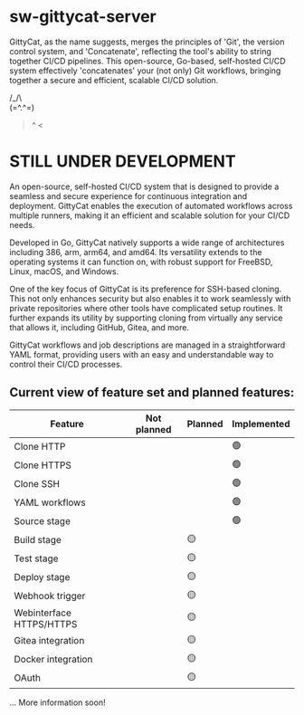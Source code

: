 # sw-gittycat-server
GittyCat, as the name suggests, merges the principles of 'Git', the version control system, and 'Concatenate', reflecting the tool's ability to string together CI/CD pipelines. This open-source, Go-based, self-hosted CI/CD system effectively 'concatenates' your (not only) Git workflows, bringing together a secure and efficient, scalable CI/CD solution.

 /\_/\  
(=^.^=)
 > ^ <

# STILL UNDER DEVELOPMENT

An open-source, self-hosted CI/CD system that is designed to provide a seamless and secure experience for continuous integration and deployment. GittyCat enables the execution of automated workflows across multiple runners, making it an efficient and scalable solution for your CI/CD needs.

Developed in Go, GittyCat natively supports a wide range of architectures including 386, arm, arm64, and amd64. 
Its versatility extends to the operating systems it can function on, with robust support for FreeBSD, Linux, macOS, and Windows.

One of the key focus of GittyCat is its preference for SSH-based cloning. This not only enhances security but also enables it to work seamlessly with private repositories where other tools have complicated setup routines. 
It further expands its utility by supporting cloning from virtually any service that allows it, including GitHub, Gitea, and more.

GittyCat workflows and job descriptions are managed in a straightforward YAML format, providing users with an easy and understandable way to control their CI/CD processes.


## Current view of feature set and planned features:

| Feature | Not planned | Planned | Implemented |
| --- | --- | --- | --- |
| Clone HTTP |  |  | 🟢 |
| Clone HTTPS |  |  | 🟢 |
| Clone SSH |  |  | 🟢 |
| YAML workflows |  |  | 🟢 | (limited)
| Source stage |  |  | 🟢 |
| Build stage |  | 🟡 |  |
| Test stage |  | 🟡 |  |
| Deploy stage |  | 🟡 |  |
| Webhook trigger |  | 🟡 |  |
| Webinterface HTTPS/HTTPS |  | 🟡 |  |
| Gitea integration |  | 🟡 |  |
| Docker integration |  | 🟡 |  |
| OAuth  |  | 🟡 |  |


... More information soon!
